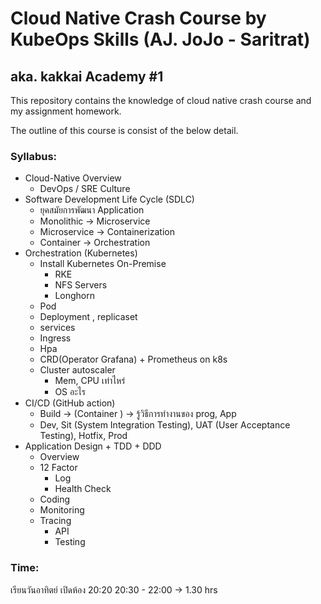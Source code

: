 # Cloud Native Crash Course by KubeOps Skills (AJ. JoJo - Saritrat) 

## aka. kakkai Academy #1

This repository contains the knowledge of cloud native crash course and my assignment homework. 

The outline of this course is consist of the below detail.

### Syllabus:
- Cloud-Native Overview
    - DevOps / SRE Culture
- Software Development Life Cycle (SDLC)
    - ยุคสมัยการพัฒนา Application
    - Monolithic → Microservice
    - Microservice → Containerization
    - Container → Orchestration
- Orchestration (Kubernetes)
    - Install Kubernetes On-Premise
        - RKE 
        - NFS Servers
        - Longhorn
    - Pod
    - Deployment ,  replicaset
    - services
    - Ingress
    - Hpa
    - CRD(Operator Grafana) + Prometheus on k8s
    - Cluster autoscaler
        - Mem, CPU เท่าไหร่
        - OS อะไร
- CI/CD (GitHub action)
    - Build → (Container ) → รู้วิธีการทำงานของ prog, App
    - Dev, Sit (System Integration Testing), UAT (User Acceptance Testing), Hotfix, Prod
- Application Design + TDD + DDD
    - Overview
    - 12 Factor
        - Log
        - Health Check
    - Coding
    - Monitoring
    - Tracing 
        - API
        - Testing


### Time: 
เรียนวันอาทิตย์
เปิดห้อง 20:20
20:30 - 22:00 → 1.30 hrs
